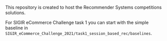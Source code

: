 This repository is created to host the Recommender Systems competitions solutions.

For SIGIR eCommerce Challenge task 1 you can start with the simple baseline in `SIGIR_eCommerce_Challenge_2021/task1_session_based_rec/baselines`.
